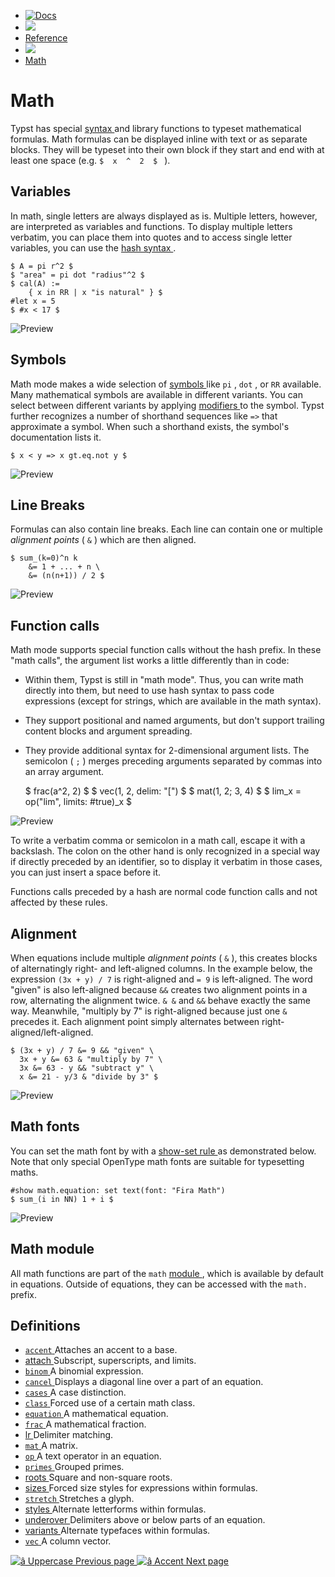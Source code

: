   * [ ![Docs](/assets/icons/16-docs-dark.svg) ](/docs)
  * ![](/assets/icons/16-arrow-right.svg)
  * [ Reference ](/docs/reference/)
  * ![](/assets/icons/16-arrow-right.svg)
  * [ Math ](/docs/reference/math/)

#  Math

Typst has special [ syntax ](/docs/reference/syntax/#math) and library
functions to typeset mathematical formulas. Math formulas can be displayed
inline with text or as separate blocks. They will be typeset into their own
block if they start and end with at least one space (e.g. ` $  x  ^  2  $  `
).

##  Variables

In math, single letters are always displayed as is. Multiple letters, however,
are interpreted as variables and functions. To display multiple letters
verbatim, you can place them into quotes and to access single letter
variables, you can use the [ hash syntax
](/docs/reference/scripting/#expressions) .

    
    
    $ A = pi r^2 $
    $ "area" = pi dot "radius"^2 $
    $ cal(A) :=
        { x in RR | x "is natural" } $
    #let x = 5
    $ #x < 17 $
    

![Preview](/assets/docs/hSTnanxnhN2cMLti2SpIlwAAAAAAAAAA.png)

##  Symbols

Math mode makes a wide selection of [ symbols ](/docs/reference/symbols/sym/)
like ` pi ` , ` dot ` , or ` RR ` available. Many mathematical symbols are
available in different variants. You can select between different variants by
applying [ modifiers ](/docs/reference/symbols/symbol/) to the symbol. Typst
further recognizes a number of shorthand sequences like ` => ` that
approximate a symbol. When such a shorthand exists, the symbol's documentation
lists it.

    
    
    $ x < y => x gt.eq.not y $
    

![Preview](/assets/docs/3QjDlBq8e4sckxD76_cbbgAAAAAAAAAA.png)

##  Line Breaks

Formulas can also contain line breaks. Each line can contain one or multiple
_alignment points_ ( ` & ` ) which are then aligned.

    
    
    $ sum_(k=0)^n k
        &= 1 + ... + n \
        &= (n(n+1)) / 2 $
    

![Preview](/assets/docs/4Y4RfouYZm3Jgju-7W3SZAAAAAAAAAAA.png)

##  Function calls

Math mode supports special function calls without the hash prefix. In these
"math calls", the argument list works a little differently than in code:

  * Within them, Typst is still in "math mode". Thus, you can write math directly into them, but need to use hash syntax to pass code expressions (except for strings, which are available in the math syntax). 
  * They support positional and named arguments, but don't support trailing content blocks and argument spreading. 
  * They provide additional syntax for 2-dimensional argument lists. The semicolon ( ` ; ` ) merges preceding arguments separated by commas into an array argument. 

    
    
    $ frac(a^2, 2) $
    $ vec(1, 2, delim: "[") $
    $ mat(1, 2; 3, 4) $
    $ lim_x =
        op("lim", limits: #true)_x $
    

![Preview](/assets/docs/gWTBh8i7ZWskmajIpEpUWQAAAAAAAAAA.png)

To write a verbatim comma or semicolon in a math call, escape it with a
backslash. The colon on the other hand is only recognized in a special way if
directly preceded by an identifier, so to display it verbatim in those cases,
you can just insert a space before it.

Functions calls preceded by a hash are normal code function calls and not
affected by these rules.

##  Alignment

When equations include multiple _alignment points_ ( ` & ` ), this creates
blocks of alternatingly right- and left-aligned columns. In the example below,
the expression ` (3x + y) / 7 ` is right-aligned and ` = 9 ` is left-aligned.
The word "given" is also left-aligned because ` && ` creates two alignment
points in a row, alternating the alignment twice. ` & & ` and ` && ` behave
exactly the same way. Meanwhile, "multiply by 7" is right-aligned because just
one ` & ` precedes it. Each alignment point simply alternates between right-
aligned/left-aligned.

    
    
    $ (3x + y) / 7 &= 9 && "given" \
      3x + y &= 63 & "multiply by 7" \
      3x &= 63 - y && "subtract y" \
      x &= 21 - y/3 & "divide by 3" $
    

![Preview](/assets/docs/8SM9qVyRZ_Elks_C9882dAAAAAAAAAAA.png)

##  Math fonts

You can set the math font by with a [ show-set rule
](/docs/reference/styling/#show-rules) as demonstrated below. Note that only
special OpenType math fonts are suitable for typesetting maths.

    
    
    #show math.equation: set text(font: "Fira Math")
    $ sum_(i in NN) 1 + i $
    

![Preview](/assets/docs/qG9Xcf2X5Ju0E76URIxfZgAAAAAAAAAA.png)

##  Math module

All math functions are part of the ` math ` [ module
](/docs/reference/scripting/#modules) , which is available by default in
equations. Outside of equations, they can be accessed with the ` math. `
prefix.

##  Definitions

  * [ ` accent ` ](/docs/reference/math/accent/) Attaches an accent to a base. 
  * [ attach ](/docs/reference/math/attach) Subscript, superscripts, and limits. 
  * [ ` binom ` ](/docs/reference/math/binom/) A binomial expression. 
  * [ ` cancel ` ](/docs/reference/math/cancel/) Displays a diagonal line over a part of an equation. 
  * [ ` cases ` ](/docs/reference/math/cases/) A case distinction. 
  * [ ` class ` ](/docs/reference/math/class/) Forced use of a certain math class. 
  * [ ` equation ` ](/docs/reference/math/equation/) A mathematical equation. 
  * [ ` frac ` ](/docs/reference/math/frac/) A mathematical fraction. 
  * [ lr ](/docs/reference/math/lr) Delimiter matching. 
  * [ ` mat ` ](/docs/reference/math/mat/) A matrix. 
  * [ ` op ` ](/docs/reference/math/op/) A text operator in an equation. 
  * [ ` primes ` ](/docs/reference/math/primes/) Grouped primes. 
  * [ roots ](/docs/reference/math/roots) Square and non-square roots. 
  * [ sizes ](/docs/reference/math/sizes) Forced size styles for expressions within formulas. 
  * [ ` stretch ` ](/docs/reference/math/stretch/) Stretches a glyph. 
  * [ styles ](/docs/reference/math/styles) Alternate letterforms within formulas. 
  * [ underover ](/docs/reference/math/underover) Delimiters above or below parts of an equation. 
  * [ variants ](/docs/reference/math/variants) Alternate typefaces within formulas. 
  * [ ` vec ` ](/docs/reference/math/vec/) A column vector. 

[ ![â](/assets/icons/16-arrow-right.svg) Uppercase  Previous page
](/docs/reference/text/upper/) [ ![â](/assets/icons/16-arrow-right.svg)
Accent  Next page  ](/docs/reference/math/accent/)


